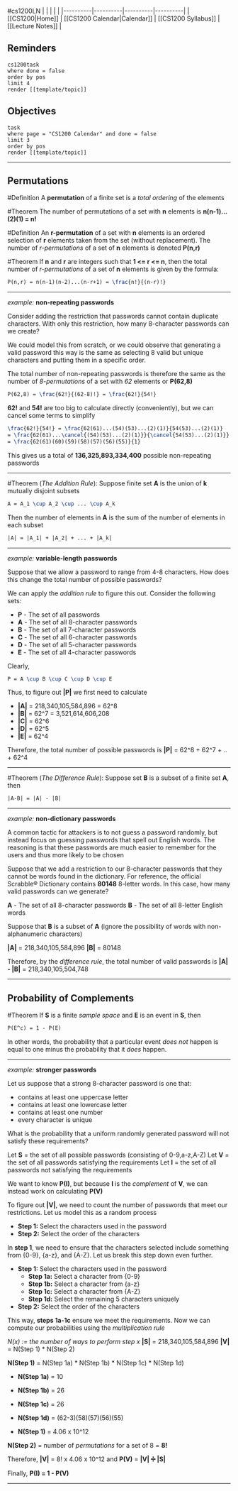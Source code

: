#cs1200LN
|  |  |  |  |
|----------|----------|----------|----------|
| [[CS1200|Home]] | [[CS1200 Calendar|Calendar]] | [[CS1200 Syllabus]] | [[Lecture Notes]] |


## Reminders

```query
cs1200task
where done = false
order by pos
limit 4
render [[template/topic]]
```

## Objectives

```query
task
where page = "CS1200 Calendar" and done = false
limit 3
order by pos
render [[template/topic]]
```

---

## Permutations

#Definition A **permutation** of a finite set is a _total ordering_ of the elements

#Theorem The number of permutations of a set with **n** elements is **n(n-1)...(2)(1) = n!**

#Definition An **r-permutation** of a set with **n** elements is an ordered selection of **r** elements taken from the set (without replacement). The number of _r-permutations_ of a set of **n** elements is denoted **P(n,r)**

#Theorem If **n** and **r** are integers such that **1 <= r <= n**, then the total number of _r-permutations_ of a set of **n** elements is given by the formula:
```latex
P(n,r) = n(n-1)(n-2)...(n-r+1) = \frac{n!}{(n-r)!}
```

---
_example:_ **non-repeating passwords**

Consider adding the restriction that passwords cannot contain duplicate characters. With only this restriction, how many 8-character passwords can we create?

We could model this from scratch, or we could observe that generating a valid password this way is the same as selecting 8 valid but unique characters and putting them in a specific order.

The total number of non-repeating passwords is therefore the same as the number of _8-permutations_ of a set with _62_ elements or **P(62,8)**
```latex
P(62,8) = \frac{62!}{(62-8)!} = \frac{62!}{54!}
```

**62!** and **54!** are too big to calculate directly (conveniently), but we can cancel some terms to simplify
```latex
\frac{62!}{54!} = \frac{62(61)...(54)(53)...(2)(1)}{54(53)...(2)(1)}
= \frac{62(61)...\cancel{(54)(53)...(2)(1)}}{\cancel{54(53)...(2)(1)}}
= \frac{62(61)(60)(59)(58)(57)(56)(55)}{1}
```
This gives us a total of **136,325,893,334,400** possible non-repeating passwords

---

#Theorem (_The Addition Rule_): Suppose finite set **A** is the union of **k** mutually disjoint subsets
```latex
A = A_1 \cup A_2 \cup ... \cup A_k
```
Then the number of elements in **A** is the sum of the number of elements in each subset
```latex
|A| = |A_1| + |A_2| + ... + |A_k|
```

---
_example:_ **variable-length passwords**

Suppose that we allow a password to range from 4-8 characters. How does this change the total number of possible passwords?

We can apply the _addition rule_ to figure this out. Consider the following sets:
* **P** - The set of all passwords
* **A** - The set of all 8-character passwords
* **B** - The set of all 7-character passwords
* **C** - The set of all 6-character passwords
* **D** - The set of all 5-character passwords
* **E** - The set of all 4-character passwords 

Clearly,
```latex
P = A \cup B \cup C \cup D \cup E
```
Thus, to figure out **|P|** we first need to calculate

* **|A|** = 218,340,105,584,896 = 62^8
* **|B|** = 62^7 = 3,521,614,606,208
* **|C|** = 62^6
* **|D|** = 62^5
* **|E|** = 62^4

Therefore, the total number of possible passwords is 
**|P|** = 62^8 + 62^7 + .. + 62^4

---

#Theorem (_The Difference Rule_): Suppose set **B** is a subset of a finite set **A**, then
```latex
|A-B| = |A| - |B|
```

---
_example:_ **non-dictionary passwords**

A common tactic for attackers is to not guess a password randomly, but instead focus on guessing passwords that spell out English words. The reasoning is that these passwords are much easier to remember for the users and thus more likely to be chosen

Suppose that we add a restriction to our 8-character passwords that they cannot be words found in the dictionary. For reference, the official Scrabble® Dictionary contains **80148** 8-letter words. In this case, how many valid passwords can we generate?

**A** - The set of all 8-character passwords
**B** - The set of all 8-letter English words

Suppose that **B** is a subset of **A** (ignore the possibility of words with non-alphanumeric characters)

**|A|** = 218,340,105,584,896
**|B|** = 80148

Therefore, by the _difference rule_, the total number of valid passwords is **|A| - |B|** = 218,340,105,504,748

---
## Probability of Complements

#Theorem If **S** is a finite _sample space_ and **E** is an event in **S**, then
```latex
P(E^c) = 1 - P(E)
```

In other words, the probability that a particular event _does not_ happen is equal to one minus the probability that it _does_ happen.

---
_example:_ **stronger passwords**

Let us suppose that a strong 8-character password is one that:
* contains at least one uppercase letter
* contains at least one lowercase letter
* contains at least one number
* every character is unique 

What is the probability that a uniform randomly generated password will not satisfy these requirements?

Let **S** = the set of all possible passwords (consisting of 0-9,a-z,A-Z)
Let **V** = the set of all passwords satisfying the requirements
Let **I** = the set of all passwords not satisfying the requirements

We want to know **P(I)**, but because **I** is the _complement_ of **V**, we can instead work on calculating **P(V)**

To figure out **|V|**, we need to count the number of passwords that meet our restrictions. Let us model this as a random process

* **Step 1:** Select the characters used in the password
* **Step 2:** Select the order of the characters

In **step 1**, we need to ensure that the characters selected include something from {0-9}, {a-z}, and {A-Z}. Let us break this step down even further.

* **Step 1:** Select the characters used in the password
  * **Step 1a:** Select a character from {0-9}
  * **Step 1b:** Select a character from {a-z}
  * **Step 1c:** Select a character from {A-Z}
  * **Step 1d:** Select the remaining 5 characters uniquely
* **Step 2:** Select the order of the characters

This way, **steps 1a-1c** ensure we meet the requirements. Now we can compute our probabilities using the _multiplication rule_

  _N(x) := the number of ways to perform step x_
  **|S|** = 218,340,105,584,896
  **|V|** = N(Step 1) * N(Step 2)
  
  **N(Step 1)** = N(Step 1a) * N(Step 1b) * N(Step 1c) * N(Step 1d)

  * **N(Step 1a)** = 10
  * **N(Step 1b)** = 26
  * **N(Step 1c)** = 26
  * **N(Step 1d)** = (62-3)(58)(57)(56)(55)

  * **N(Step 1)** = 4.06 x 10^12
  
  **N(Step 2)** = number of _permutations_ for a set of 8 = **8!**
  
  Therefore, **|V|** = 8! x 4.06 x 10^12 and **P(V)** = **|V| ➗ |S|**
  
  Finally, **P(I) = 1 - P(V)**

---